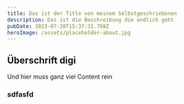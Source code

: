 ```yaml
---
title: Das ist der Title von meinem Selbstgeschriebenen
description: Das ist die Beschreibung die endlich geht
pubDate: 2023-07-20T15:37:31.768Z
heroImage: /assets/placeholder-about.jpg
---
```


## Überschrift digi

U﻿nd hier muss ganz viel Content rein

### sdfasfd
